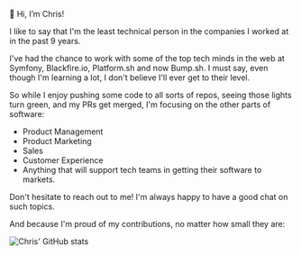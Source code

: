 👋 Hi, I’m Chris!

I like to say that I'm the least technical person in the companies I worked at in the past 9 years.

I've had the chance to work with some of the top tech minds in the web at Symfony, Blackfire.io, Platform.sh and now Bump.sh. I must say, even though I'm learning a lot, I don't believe I'll ever get to their level.

So while I enjoy pushing some code to all sorts of repos, seeing those lights turn green, and my PRs get merged, I'm focusing on the other parts of software:

- Product Management
- Product Marketing
- Sales
- Customer Experience
- Anything that will support tech teams in getting their software to markets.

Don't hesitate to reach out to me! I'm always happy to have a good chat on such topics.

And because I'm proud of my contributions, no matter how small they are:

![Chris' GitHub stats](https://github-readme-stats.vercel.app/api?username=ChristopheDujarric&show_icons=true&theme=gotham&bg_color=00000000&count_private=true)
